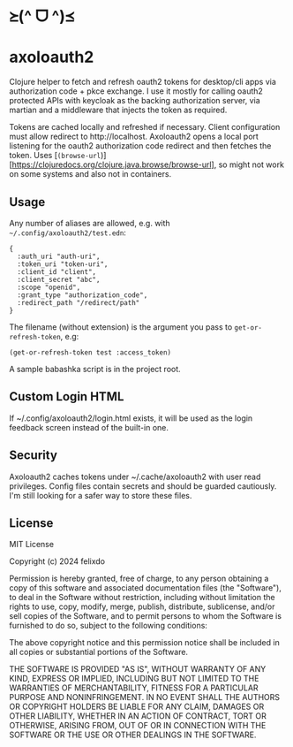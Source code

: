≽(^ ᗜ ^)≼
=========

# axoloauth2

Clojure helper to fetch and refresh oauth2 tokens for desktop/cli apps
via authorization code + pkce exchange. I use it mostly for calling
oauth2 protected APIs with keycloak as the backing authorization server,
via martian and a middleware that injects the token as required.

Tokens are cached locally and refreshed if necessary. Client
configuration must allow redirect to http://localhost. Axoloauth2 opens
a local port listening for the oauth2 authorization code redirect
and then fetches the token. Uses [`(browse-url`)][https://clojuredocs.org/clojure.java.browse/browse-url],
so might not work on some systems and also not in containers.

## Usage

Any number of aliases are allowed, e.g. with `~/.config/axoloauth2/test.edn`:

    {
      :auth_uri "auth-uri",
      :token_uri "token-uri",
      :client_id "client",
      :client_secret "abc",
      :scope "openid",
      :grant_type "authorization_code",
      :redirect_path "/redirect/path"
    }
The filename (without extension) is the argument you pass to `get-or-refresh-token`, 
e.g:

    (get-or-refresh-token test :access_token)

A sample babashka script is in the project root.

## Custom Login HTML

If ~/.config/axoloauth2/login.html exists, it will be used as the login
feedback screen instead of the built-in one.

## Security

Axoloauth2 caches tokens under ~/.cache/axoloauth2 with user read privileges.
Config files contain secrets and should be guarded cautiously.
I'm still looking for a safer way to store these files.

## License

MIT License

Copyright (c) 2024 felixdo

Permission is hereby granted, free of charge, to any person obtaining a copy
of this software and associated documentation files (the "Software"), to deal
in the Software without restriction, including without limitation the rights
to use, copy, modify, merge, publish, distribute, sublicense, and/or sell
copies of the Software, and to permit persons to whom the Software is
furnished to do so, subject to the following conditions:

The above copyright notice and this permission notice shall be included in all
copies or substantial portions of the Software.

THE SOFTWARE IS PROVIDED "AS IS", WITHOUT WARRANTY OF ANY KIND, EXPRESS OR
IMPLIED, INCLUDING BUT NOT LIMITED TO THE WARRANTIES OF MERCHANTABILITY,
FITNESS FOR A PARTICULAR PURPOSE AND NONINFRINGEMENT. IN NO EVENT SHALL THE
AUTHORS OR COPYRIGHT HOLDERS BE LIABLE FOR ANY CLAIM, DAMAGES OR OTHER
LIABILITY, WHETHER IN AN ACTION OF CONTRACT, TORT OR OTHERWISE, ARISING FROM,
OUT OF OR IN CONNECTION WITH THE SOFTWARE OR THE USE OR OTHER DEALINGS IN THE
SOFTWARE.
